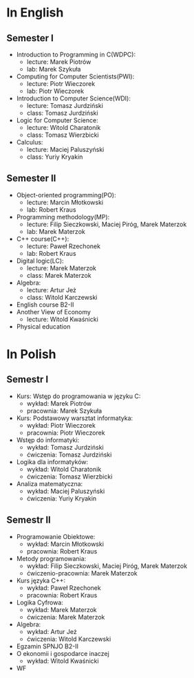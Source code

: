 # In English
## Semester I
- Introduction to Programming in C(WDPC):
    - lecture: Marek Piotrów
    - lab: Marek Szykuła
- Computing for Computer Scientists(PWI):
    - lecture: Piotr Wieczorek
    - lab: Piotr Wieczorek
- Introduction to Computer Science(WDI):
    - lecture: Tomasz Jurdziński
    - class: Tomasz Jurdziński
- Logic for Computer Science:
    - lecture: Witold Charatonik
    - class: Tomasz Wierzbicki
- Calculus:
    - lecture: Maciej Paluszyński
    - class: Yuriy Kryakin

## Semester II
- Object-oriented programming(PO):
    - lecture: Marcin Młotkowski
    - lab: Robert Kraus
- Programming methodology(MP):
    - lecture: Filip Sieczkowski, Maciej Piróg, Marek Materzok
    - lab:  Marek Materzok
- C++ course(C++):
    - lecture: Paweł Rzechonek
    - lab: Robert Kraus
- Digital logic(LC):
    - lecture: Marek Materzok
    - class: Marek Materzok
- Algebra:
    - lecture: Artur Jeż
    - class: Witold Karczewski
- English course B2-II 
- Another View of Economy
  - lecture: Witold Kwaśnicki
- Physical education


# In Polish
## Semestr I
- Kurs: Wstęp do programowania w języku C:
    - wykład: Marek Piotrów
    - pracownia: Marek Szykuła
- Kurs: Podstawowy warsztat informatyka:
    - wykład: Piotr Wieczorek
    - pracownia: Piotr Wieczorek
- Wstęp do informatyki:
    - wykład: Tomasz Jurdziński
    - ćwiczenia: Tomasz Jurdziński
- Logika dla informatyków:
    - wykład: Witold Charatonik
    - ćwiczenia: Tomasz Wierzbicki
- Analiza matematyczna:
    - wykład: Maciej Paluszyński
    - ćwiczenia: Yuriy Kryakin

## Semestr II
- Programowanie Obiektowe:
    - wykład: Marcin Młotkowski
    - pracownia: Robert Kraus
- Metody programowania:
    - wykład: Filip Sieczkowski, Maciej Piróg, Marek Materzok
    - ćwiczenio-pracownia:  Marek Materzok
- Kurs języka C++:
    - wykład: Paweł Rzechonek
    - pracownia: Robert Kraus
- Logika Cyfrowa:
    - wykład: Marek Materzok
    - ćwiczenia: Marek Materzok
- Algebra:
    - wykład: Artur Jeż
    - ćwiczenia: Witold Karczewski
- Egzamin SPNJO B2-II
- O ekonomii i gospodarce inaczej
  - wykład: Witold Kwaśnicki
- WF

   


